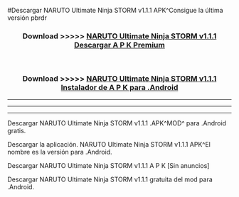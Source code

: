 #Descargar NARUTO Ultimate Ninja STORM v1.1.1 APK^Consigue la última versión pbrdr



<div align="center">
<h3>Download >>>>> <a href="https://es-sites.web.app/?es= NARUTO Ultimate Ninja STORM v1.1.1">NARUTO Ultimate Ninja STORM v1.1.1 Descargar A P K Premium</a></h3><br>

<h3>Download >>>>> <a href="https://es-sites.web.app/?es= NARUTO Ultimate Ninja STORM v1.1.1">NARUTO Ultimate Ninja STORM v1.1.1 Instalador de A P K para .Android</a></h3>
</div>


----------------------------------------------------------

----------------------------------------------------------

----------------------------------------------------------

Descargar NARUTO Ultimate Ninja STORM v1.1.1 .APK^MOD^ para .Android gratis.

Descargar la aplicación. NARUTO Ultimate Ninja STORM v1.1.1 APK^El nombre es la versión para .Android.

Descargar NARUTO Ultimate Ninja STORM v1.1.1 A P K [Sin anuncios]

Descargar NARUTO Ultimate Ninja STORM v1.1.1 gratuita del mod para .Android.